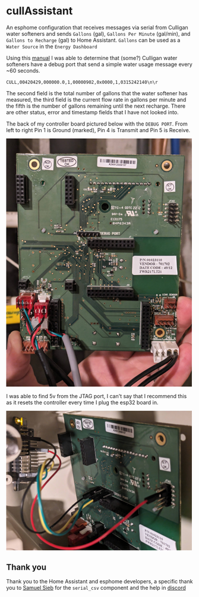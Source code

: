 
# cullAssistant
An esphome configuration that receives messages via serial from Culligan water softeners and sends `Gallons` (gal), `Gallons Per Minute` (gal/min), and `Gallons to Recharge` (gal) to Home Assistant. `Gallons` can be used as a `Water Source` in the `Energy Dashboard`

Using this [manual](https://adms.fnal.gov/vacuum/manuals/diwater/Manuals/1b.%20GBE%20Industrial%20Communications%20(RS232%20RS485%20Modbud%20Profybus)%2001021512_C_w.pdf) I was able to determine that (some?) Culligan water softeners have a debug port that send a simple water usage message every ~60 seconds. 

```
CULL,00420429,000000.0,1,00000902,0x0000,1,0315242140\n\r
```

The second field is the total number of gallons that the water softener has measured, the third field is the current flow rate in gallons per minute and the fifth is the number of gallons remaining until the next recharge. There are other status, error and timestamp fields that I have not looked into. 

The back of my controller board pictured below with the `DEBUG PORT`. From left to right Pin 1 is Ground (marked), Pin 4 is Transmit and Pin 5 is Receive. 

<img src='./images/board0.jpg' width='500'>

I was able to find 5v from the JTAG port, I can't say that I recommend this as it resets the controller every time I plug the esp32 board in.

<img src='./images/board1.jpg' width='500'>



## Thank you
Thank you to the Home Assistant and esphome developers, a specific thank you to [Samuel Sieb](https://github.com/ssieb/) for the `serial_csv` component and the help in [discord](https://discord.gg/esphome)